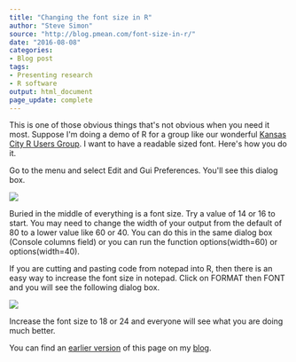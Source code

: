 ```yaml
---
title: "Changing the font size in R"
author: "Steve Simon"
source: "http://blog.pmean.com/font-size-in-r/"
date: "2016-08-08"
categories:
- Blog post
tags:
- Presenting research
- R software
output: html_document
page_update: complete
---
```


This is one of those obvious things that's not obvious when you need it most. Suppose I'm doing a demo of R for a group like our wonderful [Kansas City R Users Group][kcrug1]. I want to have a readable sized font. Here's how you do it.

<!---More--->

Go to the menu and select Edit and Gui Preferences. You'll see this
dialog box. 

![](http://www.pmean.com/new-images/16/font-size-in-r01.png)

Buried in the middle of everything is a font size. Try a value of 14 or
16 to start. You may need to change the width of your output from the
default of 80 to a lower value like 60 or 40. You can do this in the
same dialog box (Console columns field) or you can run the function
options(width=60) or options(width=40).

If you are cutting and pasting code from notepad into R, then there is
an easy way to increase the font size in notepad. Click on FORMAT then
FONT and you will see the following dialog box.

![](http://www.pmean.com/new-images/16/font-size-in-r02.png)

Increase the font size to 18 or 24 and everyone will see what you are
doing much better.

You can find an [earlier version][sim1] of this page on my [blog][sim2].

[sim1]: http://blog.pmean.com/font-size-in-r/
[sim2]: http://blog.pmean.com

[kcrug1]: http://www.meetup.com/Kansas-City-R-Users-Group/
